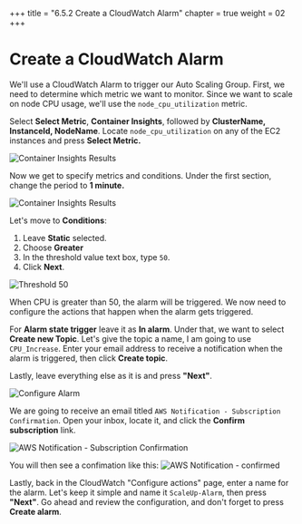 +++
title = "6.5.2 Create a CloudWatch Alarm"
chapter = true
weight = 02
+++

# Create a CloudWatch Alarm

We'll use a CloudWatch Alarm to trigger our Auto Scaling Group. First, we need to determine which metric we want to monitor. Since we want to scale on node CPU usage, we'll use the `node_cpu_utilization` metric.

Select **Select Metric**, **Container Insights**, followed by **ClusterName, InstanceId, NodeName**.  Locate `node_cpu_utilization` on any of the EC2 instances and press **Select Metric.**  

![Container Insights Results](/images/aws_select_cpu_utilization.png)

 Now we get to specify metrics and conditions. Under the first section, change the period to **1 minute.**

![Container Insights Results](/images/aws_period_1min.png)

Let's move to **Conditions**:

1. Leave **Static** selected.
2. Choose **Greater** 
3. In the threshold value text box, type `50`.
4. Click **Next**.

![Threshold 50](/images/aws_conditions_50.png)

When CPU is greater than 50, the alarm will be triggered. We now need to configure the actions that happen when the alarm gets triggered. 

For **Alarm state trigger** leave it as **In alarm**. Under that, we want to select **Create new Topic**. Let's give the topic a name, I am going to use `CPU_Increase`. Enter your email address to receive a notification when the alarm is triggered, then click **Create topic**.

 Lastly, leave everything else as it is and press **"Next"**.

![Configure Alarm](/images/aws_configure_alarm_actions.png)

We are going to receive an email titled `AWS Notification - Subscription Confirmation`. Open your inbox, locate it, and click the **Confirm subscription** link. 

![AWS Notification - Subscription Confirmation](/images/aws_notification_subscription_confirmation.png)

You will then see a confimation like this:
![AWS Notification - confirmed](/images/aws_subscription_confirmed.png)

Lastly, back in the CloudWatch "Configure actions" page, enter a name for the alarm. Let's keep it simple and name it `ScaleUp-Alarm`, then press **"Next"**. Go ahead and review the configuration, and don't forget to press **Create alarm**. 